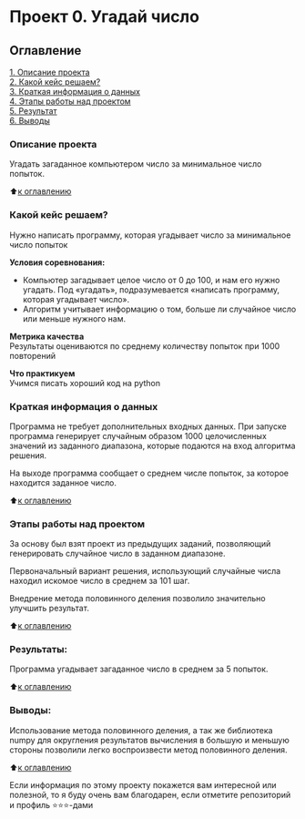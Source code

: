 # Проект 0. Угадай число

## Оглавление  
[1. Описание проекта](.README.md#Описание-проекта)  
[2. Какой кейс решаем?](.README.md#Какой-кейс-решаем)  
[3. Краткая информация о данных](.README.md#Краткая-информация-о-данных)  
[4. Этапы работы над проектом](.README.md#Этапы-работы-над-проектом)  
[5. Результат](.README.md#Результат)    
[6. Выводы](.README.md#Выводы) 

### Описание проекта    
Угадать загаданное компьютером число за минимальное число попыток.

:arrow_up:[к оглавлению](_)


### Какой кейс решаем?    
Нужно написать программу, которая угадывает число за минимальное число попыток

**Условия соревнования:**  
- Компьютер загадывает целое число от 0 до 100, и нам его нужно угадать. Под «угадать», подразумевается «написать программу, которая угадывает число».
- Алгоритм учитывает информацию о том, больше ли случайное число или меньше нужного нам.

**Метрика качества**     
Результаты оцениваются по среднему количеству попыток при 1000 повторений

**Что практикуем**     
Учимся писать хороший код на python


### Краткая информация о данных

Программа не требует дополнительных входных данных. При запуске программа
генерирует случайным образом 1000 целочисленных значений из заданного 
диапазона, которые подаются на вход алгоритма решения.

На выходе программа сообщает о среднем числе попыток, за которое
находится заданное число.
 
:arrow_up:[к оглавлению](.README.md#Оглавление)


### Этапы работы над проектом  

За основу был взят проект из предыдущих заданий, позволяющий генерировать
случайное число в заданном диапазоне.

Первоначальный вариант решения, использующий случайные числа находил
искомое число в среднем за 101 шаг. 

Внедрение метода половинного деления позволило значительно улучшить 
результат.

:arrow_up:[к оглавлению](.README.md#Оглавление)


### Результаты:  

Программа угадывает загаданное число в среднем за 5 попыток. 

:arrow_up:[к оглавлению](.README.md#Оглавление)


### Выводы:  

Использование метода половинного деления, а так же библиотека numpy для 
округления результатов вычисления в большую и меньшую стороны позволили
легко воспроизвести метод половинного деления.

:arrow_up:[к оглавлению](.README.md#Оглавление)


Если информация по этому проекту покажется вам интересной или полезной, то я буду очень вам благодарен, если отметите репозиторий и профиль ⭐️⭐️⭐️-дами